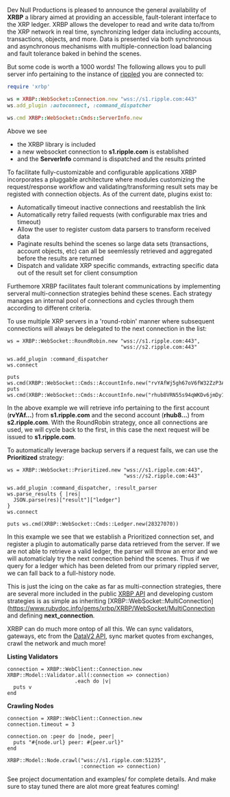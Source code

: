 Dev Null Productions is pleased to announce the general availability of <b>XRBP</b> a library aimed at providing an accessible, fault-tolerant interface to the XRP ledger. XRBP allows the developer to read and write data to/from the XRP network in real time, synchronizing ledger data including accounts, transactions, objects, and more. Data is presented via both synchronous and asynchronous mechanisms with multiple-connection load balancing and fault tolerance baked in behind the scenes.

But some code is worth a 1000 words! The following allows you to pull server info pertaining to the instance of [rippled](https://github.com/ripple/rippled) you are connected to:

```ruby
require 'xrbp'

ws = XRBP::WebSocket::Connection.new "wss://s1.ripple.com:443"
ws.add_plugin :autoconnect, :command_dispatcher

ws.cmd XRBP::WebSocket::Cmds::ServerInfo.new
```

Above we see

- the XRBP library is included
- a new websocket connection to <b>s1.ripple.com</b> is established
- and the <b>ServerInfo</b> command is dispatched and the results printed

To facilitate fully-customizable and configurable applications XRBP incorporates a pluggable architecture where modules customizing the request/response workflow and validating/transforming result sets may be registed with connection objects. As of the current date, plugins exist to:

- Automatically timeout inactive connections and reestablish the link
- Automatically retry failed requests (with configurable max tries and timeout)
- Allow the user to register custom data parsers to transform received data
- Paginate results behind the scenes so large data sets (transactions, account objects, etc) can all be seemlessly retrieved and aggregated before the results are returned
- Dispatch and validate XRP specific commands, extracting specific data out of the result set for client consumption

Furthemore XRBP facilitates fault tolerant communications by implementing serveral multi-connection strategies behind these scenes. Each strategy manages an internal pool of connections and cycles through them according to different criteria.

To use multiple XRP servers in a 'round-robin' manner where subsequent connections will always be delegated to the next connection in the list:

```
ws = XRBP::WebSocket::RoundRobin.new "wss://s1.ripple.com:443",
                                     "wss://s2.ripple.com:443"

ws.add_plugin :command_dispatcher
ws.connect

puts ws.cmd(XRBP::WebSocket::Cmds::AccountInfo.new("rvYAfWj5gh67oV6fW32ZzP3Aw4Eubs59B"))
puts ws.cmd(XRBP::WebSocket::Cmds::AccountInfo.new("rhub8VRN55s94qWKDv6jmDy1pUykJzF3wq"))
```

In the above example we will retrieve info pertaining to the first account (<b>rvYAf...</b>) from <b>s1.ripple.com</b> and the second account (<b>rhub8...</b>) from <b>s2.ripple.com</b>. With the RoundRobin strategy, once all connections are used, we will cycle back to the first, in this case the next request will be issued to <b>s1.ripple.com</b>.

To automatically leverage backup servers if a request fails, we can use the <b>Prioritized</b> strategy:

```
ws = XRBP::WebSocket::Prioritized.new "wss://s1.ripple.com:443",
                                      "wss://s2.ripple.com:443"

ws.add_plugin :command_dispatcher, :result_parser
ws.parse_results { |res|
  JSON.parse(res)["result"]["ledger"]
}
ws.connect

puts ws.cmd(XRBP::WebSocket::Cmds::Ledger.new(28327070))
```

In this example we see that we establish a Prioritized connection set, and register a plugin to automatically parse data retrieved from the server. If we are not able to retrieve a valid ledger, the parser will throw an error and we will automaticlaly try the next connection behind the scenes. Thus if we query for a ledger which has been deleted from our primary rippled server, we can fall back to a full-history node.

This is just the icing on the cake as far as multi-connection strategies, there are several more included in the public [XRBP API](https://www.rubydoc.info/gems/xrbp) and developing custom strategies is as simple as inheriting [XRBP::WebSocket::MultiConnection](https://www.rubydoc.info/gems/xrbp/XRBP/WebSocket/MultiConnection and defining <b>next_connection</b>.

XRBP can do much more ontop of all this. We can sync validators, gateways, etc from the [DataV2 API](https://developers.ripple.com/data-api.html), sync market quotes from exchanges, crawl the network and much more!

**Listing Validators**

```
connection = XRBP::WebClient::Connection.new
XRBP::Model::Validator.all(:connection => connection)
                      .each do |v|
  puts v
end
```

**Crawling Nodes**

```
connection = XRBP::WebClient::Connection.new
connection.timeout = 3

connection.on :peer do |node, peer|
  puts "#{node.url} peer: #{peer.url}"
end

XRBP::Model::Node.crawl("wss://s1.ripple.com:51235",
                        :connection => connection)
```

See project documentation and examples/ for complete details. And make sure to stay tuned there are alot more great features coming!
